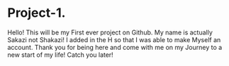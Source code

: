# Project-1.
Hello! This will be my First ever project on Github. My name is actually Sakazi not Shakazi! I added in the H so that I was able to make Myself an account. Thank you for being here and come with me on my Journey to a new start of my life! Catch you later!
